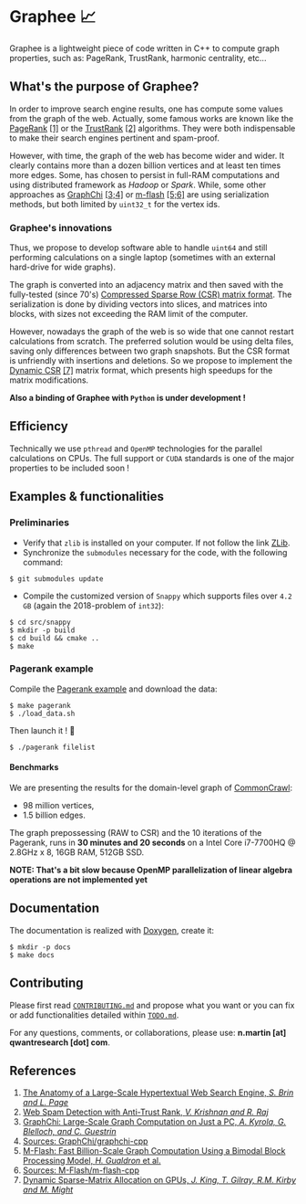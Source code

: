 # Graphee :chart_with_upwards_trend:
Graphee is a lightweight piece of code written in C++ to compute graph properties, such as:
PageRank, TrustRank, harmonic centrality, etc...

## What's the purpose of Graphee?
In order to improve search engine results, one has compute some values from the graph of the web.
Actually, some famous works are known like the
[PageRank](http://infolab.stanford.edu/pub/papers/google.pdf) [\[1\]](#References) or the
[TrustRank](http://i.stanford.edu/~kvijay/krishnan-raj-airweb06.pdf) [\[2\]](#References) algorithms. They were
both indispensable to make their search engines pertinent and spam-proof.

However, with time, the graph of the web has become wider and wider. It clearly contains more than a
dozen billion vertices and at least ten times more edges. Some, has chosen to persist in full-RAM
computations and using distributed framework as *Hadoop* or *Spark*. While, some other approaches as
[GraphChi](http://i.stanford.edu/~kvijay/krishnan-raj-airweb06.pdf) [\[3;4\]](#References) or
[m-flash](https://www.cc.gatech.edu/~dchau/papers/16-pkdd-mflash.pdf) [\[5;6\]](#References) are using serialization methods,
but both limited by `uint32_t` for the vertex ids.

### Graphee's innovations
Thus, we propose to develop software able to handle `uint64` and still performing calculations
on a single laptop (sometimes with an external hard-drive for wide graphs).

The graph is converted into an adjacency matrix and then saved with the fully-tested (since 70's)
[Compressed Sparse Row (CSR) matrix format](https://en.wikipedia.org/wiki/Sparse_matrix).
The serialization is done by dividing vectors into slices, and matrices into blocks, with sizes
not exceeding the RAM limit of the computer.

However, nowadays the graph of the web is so wide that one cannot restart calculations from scratch.
The preferred solution would be using delta files, saving only differences between two graph
snapshots. But the CSR format is unfriendly with insertions and deletions. So we propose
to implement the [Dynamic CSR](https://thomas.gilray.org/pdf/dynamic-csr.pdf) [\[7\]](#References) matrix format,
which presents high speedups for the matrix modifications.

**Also a binding of Graphee with `Python` is under development !**

## Efficiency
Technically we use `pthread` and `OpenMP` technologies for the parallel calculations on CPUs.
The full support or `CUDA` standards is one of the major properties to be included soon !

## Examples & functionalities

### Preliminaries
- Verify that `zlib` is installed on your computer. If not follow the link [ZLib](http://zlib.net).
- Synchronize the `submodules` necessary for the code, with the following command:
```
$ git submodules update
```
- Compile the customized version of `Snappy` which supports files over `4.2 GB` (again the 2018-problem of `int32`):
```
$ cd src/snappy
$ mkdir -p build
$ cd build && cmake ..
$ make
```

### Pagerank example
Compile the [Pagerank example](examples/pagerank.cpp) and download the data:
```
$ make pagerank
$ ./load_data.sh
```
Then launch it ! :tada:
```
$ ./pagerank filelist
```
#### Benchmarks
We are presenting the results for the
domain-level graph of [CommonCrawl](https://commoncrawl.org/2018/05/webgraphs-feb-mar-apr-2018/):
- 98 million vertices,
- 1.5 billion edges.

The graph prepossessing (RAW to CSR) and the 10 iterations of the Pagerank,
runs in **30 minutes and 20 seconds** on a Intel Core i7-7700HQ @ 2.8GHz x 8, 16GB RAM, 512GB SSD.

**NOTE: That's a bit slow because OpenMP parallelization of linear algebra operations are not
implemented yet**

## Documentation
The documentation is realized with [Doxygen](https://www.stack.nl/~dimitri/doxygen/), create it:
```
$ mkdir -p docs
$ make docs
```

## Contributing
Please first read [`CONTRIBUTING.md`](CONTRIBUTING.md) and propose what you want or you can fix or add functionalities detailed
within [`TODO.md`](TODO.md).

For any questions, comments, or collaborations, please use: **n.martin [at] qwantresearch [dot] com**.

## References
1. [The Anatomy of a Large-Scale Hypertextual Web Search Engine, *S. Brin and L. Page*](http://infolab.stanford.edu/pub/papers/google.pdf)
2. [Web Spam Detection with Anti-Trust Rank, *V. Krishnan and R. Raj*](http://i.stanford.edu/~kvijay/krishnan-raj-airweb06.pdf)
3. [GraphChi: Large-Scale Graph Computation on Just a PC, *A. Kyrola, G. Blelloch, and C. Guestrin*](http://i.stanford.edu/~kvijay/krishnan-raj-airweb06.pdf)
4. [Sources: GraphChi/graphchi-cpp](https://github.com/GraphChi/graphchi-cpp)
5. [M-Flash: Fast Billion-Scale Graph Computation Using a Bimodal Block Processing Model, *H. Gualdron* et al.](https://www.cc.gatech.edu/~dchau/papers/16-pkdd-mflash.pdf)
6. [Sources: M-Flash/m-flash-cpp](https://github.com/M-Flash/m-flash-cpp)
7. [Dynamic Sparse-Matrix Allocation on GPUs, *J. King, T. Gilray, R.M. Kirby and M. Might*](https://thomas.gilray.org/pdf/dynamic-csr.pdf)
